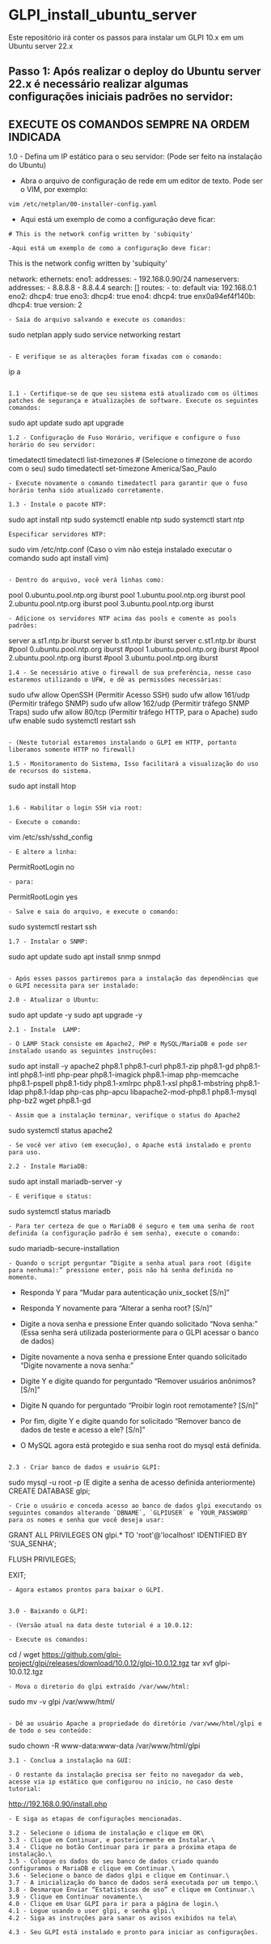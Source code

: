# GLPI_install_ubuntu_server
Este repositório irá conter os passos para instalar um GLPI 10.x em um Ubuntu server 22.x

## Passo 1: Após realizar o deploy do Ubuntu server 22.x é necessário realizar algumas configurações iniciais padrões no servidor:

## EXECUTE OS COMANDOS SEMPRE NA ORDEM INDICADA

1.0 - Defina um IP estático para o seu servidor: (Pode ser feito na instalação do Ubuntu)

- Abra o arquivo de configuração de rede em um editor de texto. Pode ser o VIM, por exemplo:

```
vim /etc/netplan/00-installer-config.yaml
```
- Aqui está um exemplo de como a configuração deve ficar:
```
# This is the network config written by 'subiquity'

-Aqui está um exemplo de como a configuração deve ficar:

```
This is the network config written by 'subiquity'

network:
  ethernets:
    eno1:
      addresses:
      - 192.168.0.90/24
      nameservers:
        addresses:
        - 8.8.8.8
        - 8.8.4.4
        search: []
      routes:
      - to: default
        via: 192.168.0.1
    eno2:
      dhcp4: true
    eno3:
      dhcp4: true
    eno4:
      dhcp4: true
    enx0a94ef4f140b:
      dhcp4: true
  version: 2
```
- Saia do arquivo salvando e execute os comandos:

``` 
sudo netplan apply
sudo service networking restart
 ```

- E verifique se as alterações foram fixadas com o comando:

``` 
ip a 
```

1.1 - Certifique-se de que seu sistema está atualizado com os últimos patches de segurança e atualizações de software. Execute os seguintes comandos:
```
sudo apt update
sudo apt upgrade
```
1.2 - Configuração de Fuso Horário, verifique e configure o fuso horário do seu servidor:

```
timedatectl
timedatectl list-timezones # (Selecione o timezone de acordo com o seu)
sudo timedatectl set-timezone America/Sao_Paulo
```
- Execute novamente o comando timedatectl para garantir que o fuso horário tenha sido atualizado corretamente.

1.3 - Instale o pacote NTP:
```
sudo apt install ntp
sudo systemctl enable ntp
sudo systemctl start ntp
```
Especificar servidores NTP:

``` 
sudo vim /etc/ntp.conf 
 (Caso o vim não esteja instalado executar o comando sudo apt install vim)
```

- Dentro do arquivo, você verá linhas como:
```
pool 0.ubuntu.pool.ntp.org iburst
pool 1.ubuntu.pool.ntp.org iburst
pool 2.ubuntu.pool.ntp.org iburst
pool 3.ubuntu.pool.ntp.org iburst
```
- Adicione os servidores NTP acima das pools e comente as pools padrões:
```
server a.st1.ntp.br iburst
server b.st1.ntp.br iburst
server c.st1.ntp.br iburst
#pool 0.ubuntu.pool.ntp.org iburst
#pool 1.ubuntu.pool.ntp.org iburst
#pool 2.ubuntu.pool.ntp.org iburst
#pool 3.ubuntu.pool.ntp.org iburst
```
1.4 - Se necessário ative o firewall de sua preferência, nesse caso estaremos utilizando o UFW, e dê as permissões necessárias:
```
sudo ufw allow OpenSSH (Permitir Acesso SSH)
sudo ufw allow 161/udp (Permitir tráfego SNMP)
sudo ufw allow 162/udp (Permitir tráfego SNMP Traps)
sudo ufw allow 80/tcp  (Permitir tráfego HTTP, para o Apache)
sudo ufw enable
sudo systemctl restart ssh
```

- (Neste tutorial estaremos instalando o GLPI em HTTP, portanto liberamos somente HTTP no firewall)

1.5 - Monitoramento do Sistema, Isso facilitará a visualização do uso de recursos do sistema.
```
sudo apt install htop
```

1.6 - Habilitar o login SSH via root:

- Execute o comando:
```
vim /etc/ssh/sshd_config
```
- E altere a linha:
```
PermitRootLogin no 
```
- para:
```
PermitRootLogin yes
```
- Salve e saia do arquivo, e execute o comando:
```
sudo systemctl restart ssh
```
1.7 - Instalar o SNMP:
```
sudo apt update
sudo apt install snmp snmpd
```

- Após esses passos partiremos para a instalação das dependências que o GLPI necessita para ser instalado:

2.0 - Atualizar o Ubuntu:
```
sudo apt update -y
sudo apt upgrade -y
```
2.1 - Instale  LAMP:

- O LAMP Stack consiste em Apache2, PHP e MySQL/MariaDB e pode ser instalado usando as seguintes instruções:
```
sudo apt install -y apache2 php8.1 php8.1-curl php8.1-zip php8.1-gd php8.1-intl php8.1-intl php-pear php8.1-imagick php8.1-imap php-memcache php8.1-pspell php8.1-tidy php8.1-xmlrpc php8.1-xsl php8.1-mbstring php8.1-ldap php8.1-ldap php-cas php-apcu libapache2-mod-php8.1 php8.1-mysql php-bz2 wget php8.1-gd
```
- Assim que a instalação terminar, verifique o status do Apache2
```
sudo systemctl status apache2
```
- Se você ver ativo (em execução), o Apache está instalado e pronto para uso.

2.2 - Instale MariaDB:
```
sudo apt install mariadb-server -y
```
- E verifique o status:
```
sudo systemctl status mariadb
```
- Para ter certeza de que o MariaDB é seguro e tem uma senha de root definida (a configuração padrão é sem senha), execute o comando:
```
sudo mariadb-secure-installation
```
- Quando o script perguntar “Digite a senha atual para root (digite para nenhuma):” pressione enter, pois não há senha definida no momento.
```
- Responda Y para “Mudar para autenticação unix_socket [S/n]”

- Responda Y novamente para “Alterar a senha root? [S/n]”

- Digite a nova senha e pressione Enter quando solicitado “Nova senha:” (Essa senha será utilizada posteriormente para o GLPI acessar o banco de dados)

- Digite novamente a nova senha e pressione Enter quando solicitado “Digite novamente a nova senha:”

- Digite Y e digite quando for perguntado “Remover usuários anônimos? [S/n]”

- Digite N quando for perguntado “Proibir login root remotamente? [S/n]”

- Por fim, digite Y e digite quando for solicitado “Remover banco de dados de teste e acesso a ele? [S/n]”

- O MySQL agora está protegido e sua senha root do mysql está definida.
```

2.3 - Criar banco de dados e usuário GLPI:
```
sudo mysql -u root -p (E digite a senha de acesso definida anteriormente)
CREATE DATABASE glpi;
```
- Crie o usuário e conceda acesso ao banco de dados glpi executando os seguintes comandos alterando `DBNAME`, `GLPIUSER` e `YOUR_PASSWORD` para os nomes e senha que você deseja usar:
```
GRANT ALL PRIVILEGES ON glpi.* TO 'root'@'localhost' IDENTIFIED BY 'SUA_SENHA';

FLUSH PRIVILEGES;

EXIT;
```
- Agora estamos prontos para baixar o GLPI.


3.0 - Baixando o GLPI:

- (Versão atual na data deste tutorial é a 10.0.12:

- Execute os comandos:
```
cd /
wget https://github.com/glpi-project/glpi/releases/download/10.0.12/glpi-10.0.12.tgz
tar xvf glpi-10.0.12.tgz
```
- Mova o diretorio do glpi extraído /var/www/html:
```
sudo mv -v glpi /var/www/html/
```

- Dê ao usuário Apache a propriedade do diretório /var/www/html/glpi e de todo o seu conteúdo:
```
sudo chown -R www-data:www-data /var/www/html/glpi
```
3.1 - Conclua a instalação na GUI:

- O restante da instalação precisa ser feito no navegador da web, acesse via ip estático que configurou no início, no caso deste tutorial:
```
http://192.168.0.90/install.php
```
- E siga as etapas de configurações mencionadas.

3.2 - Selecione o idioma de instalação e clique em OK\
3.3 - Clique em Continuar, e posteriormente em Instalar.\
3.4 - Clique no botão Continuar para ir para a próxima etapa de instalação.\
3.5 - Coloque os dados do seu banco de dados criado quando configuramos o MariaDB e clique em Continuar.\
3.6 - Selecione o banco de dados glpi e clique em Continuar.\
3.7 - A inicialização do banco de dados será executada por um tempo.\
3.8 - Desmarque Enviar “Estatísticas de uso” e clique em Continuar.\
3.9 - Clique em Continuar novamente.\
4.0 - Clique em Usar GLPI para ir para a página de login.\
4.1 - Logue usando o user glpi, e senha glpi.\
4.2 - Siga as instruções para sanar os avisos exibidos na tela\

4.3 - Seu GLPI está instalado e pronto para iniciar as configurações.

















